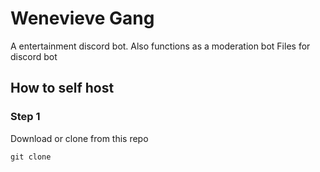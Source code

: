 # Wenevieve Gang
A entertainment discord bot. Also functions as a moderation bot
Files for discord bot

## How to self host
### Step 1
Download or clone from this repo
```
git clone 
```

